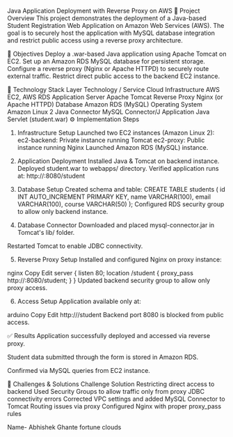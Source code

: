 Java Application Deployment with Reverse Proxy on AWS
📌 Project Overview
This project demonstrates the deployment of a Java-based Student Registration Web Application on Amazon Web Services (AWS). The goal is to securely host the application with MySQL database integration and restrict public access using a reverse proxy architecture.


🎯 Objectives
Deploy a .war-based Java application using Apache Tomcat on EC2.
Set up an Amazon RDS MySQL database for persistent storage.
Configure a reverse proxy (Nginx or Apache HTTPD) to securely route external traffic.
Restrict direct public access to the backend EC2 instance.



🧰 Technology Stack
Layer	Technology / Service
Cloud Infrastructure	AWS EC2, AWS RDS
Application Server	Apache Tomcat
Reverse Proxy	Nginx (or Apache HTTPD)
Database	Amazon RDS (MySQL)
Operating System	Amazon Linux 2
Java Connector	MySQL Connector/J
Application	Java Servlet (student.war)
⚙ Implementation Steps
1. Infrastructure Setup
Launched two EC2 instances (Amazon Linux 2):
ec2-backend: Private instance running Tomcat
ec2-proxy: Public instance running Nginx
Launched Amazon RDS (MySQL) instance.
2. Application Deployment
Installed Java & Tomcat on backend instance.
Deployed student.war to webapps/ directory.
Verified application runs at: http://<private-ip>:8080/student
3. Database Setup
Created schema and table:
CREATE TABLE students (
  id INT AUTO_INCREMENT PRIMARY KEY,
  name VARCHAR(100),
  email VARCHAR(100),
  course VARCHAR(50)
);
Configured RDS security group to allow only backend instance.

4. Database Connector
Downloaded and placed mysql-connector.jar in Tomcat's lib/ folder.

Restarted Tomcat to enable JDBC connectivity.

5. Reverse Proxy Setup
Installed and configured Nginx on proxy instance:

nginx
Copy
Edit
server {
    listen 80;
    location /student {
        proxy_pass http://<backend-private-ip>:8080/student;
    }
}
Updated backend security group to allow only proxy access.

6. Access Setup
Application available only at:

arduino
Copy
Edit
http://<Proxy-EC2-Public-IP>/student
Backend port 8080 is blocked from public access.



✅ Results
Application successfully deployed and accessed via reverse proxy.

Student data submitted through the form is stored in Amazon RDS.

Confirmed via MySQL queries from EC2 instance.



📌 Challenges & Solutions
Challenge	Solution
Restricting direct access to backend	Used Security Groups to allow traffic only from proxy
JDBC connectivity errors	Corrected VPC settings and added MySQL Connector to Tomcat
Routing issues via proxy	Configured Nginx with proper proxy_pass rules


Name- Abhishek Ghante
fortune clouds
